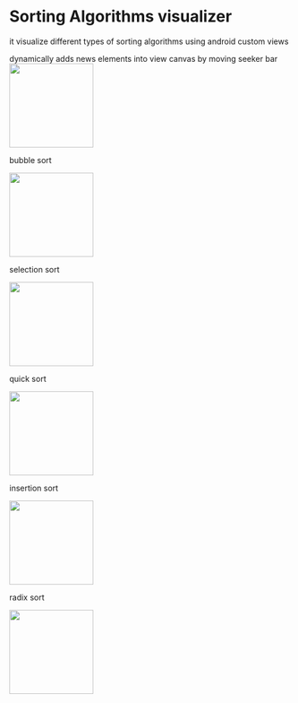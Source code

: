# Sorting Algorithms visualizer
it visualize different types of sorting algorithms using android custom views 

dynamically adds news elements into view canvas by moving seeker bar
<img src="/assets/index.gif" width="150">

bubble sort

<img src="/assets/bubble.gif" width="150">

selection sort

<img src="/assets/selection.gif" width="150">

quick sort

<img src="/assets/quick.gif" width="150">

insertion sort

<img src="/assets/insertion.gif" width="150">

radix sort

<img src="/assets/radix.gif" width="150">

